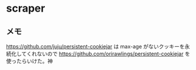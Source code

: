 # scraper

## メモ
https://github.com/juju/persistent-cookiejar は max-age がないクッキーを永続化してくれないので
https://github.com/orirawlings/persistent-cookiejar を使ったらいけた。神

